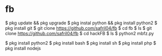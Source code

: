 # fb
$ pkg update && pkg upgrade 
$ pkg instal python && pkg install python2 
$ pkg install git
$ git clone https://github.com/safril04/fb
$ cd fb
$ ls
$ git clone https://github.com/safril04/fb
$ cd hackFB
$ ls
$ python2 mbfz.py

$ pkg install python2
$ pkg install bash
$ pkg install sh
$ pkg install php
$ pkg install nodejs
